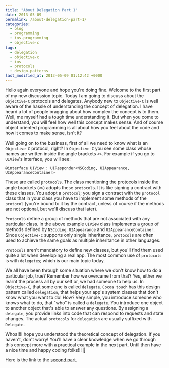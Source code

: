 ```yaml
---
title: "About Delegation Part 1"
date: 2013-05-09
permalink: /about-delegation-part-1/
categories:
  - blog
  - programming
  - ios-programming
  - objective-c
tags:
  - delegation
  - objective-c
  - ios
  - protocols
  - design-patterns
last_modified_at: 2013-05-09 01:12:42 +0000
---
```


Hello again everyone and hope you're doing fine. Welcome to the first part of my new discussion topic. Today I am going to discuss about the `Objective-C` protocols and delegates. Anybody new to `Objective-C` is well aware of the hassle of understanding the concept of delegation. I have heard a lot of people bragging about how complex the concept is to them. Well, me myself had a tough time understanding it. But when you come to understand, you will feel how well this concept makes sense. And of course object oriented programming is all about how you feel about the code and how it comes to make sense, isn't it?

Well going on to the business, first of all we need to know what is an `Objective-C` protocol, right? In `Objective-C` you see some class whose names are written inside the angle brackets `<>`. For example if you go to `UIView`'s interface, you will see:

```objc
@interface UIView : UIResponder<NSCoding, UIAppearance, UIAppearanceContainer>
```

These are called `protocol`s. The class mentioning the protocols inside the angle brackets (`<>`) adopts these `protocol`s. It is like signing a contract with these classes. You adopt a `protocol`; you sign a contract with the `protocol` class that in your class you have to implement some methods of the `protocol` (you're bound to it by the contract, unless of course if the methods are not optional, but we'll discuss that later).

`Protocol`s define a group of methods that are not associated with any particular class. In the above example `UIView` class implements a group of methods defined by `NSCoding`, `UIAppearance` and `UIAppearanceContainer`. Since `Objective-C` supports only single inheritance, `protocol`s are often used to achieve the same goals as multiple inheritance in other languages.

`Protocols` aren't mandatory to define new classes, but you'll find them used quite a lot when developing a real app. The most common use of `protocols` is with `delegates`; which is our main topic today.

We all have been through some situation where we don't know how to do a particular job, true? Remember how we overcame from that? Yes, either we learnt the process all by our self or, we had someone to help us. In `Objective-C`, that some one is called `delegate`. `Cocoa touch` has this design pattern called `delegation`, that helps your app's system classes that don't know what you want to do! How? Very simple, you introduce someone who knows what to do, that "who" is called a `delegate`. You introduce one object to another object that's able to answer any questions. By assigning a `delegate`, you provide links into code that can respond to requests and state changes. The actual `protocols` for `delegation` are usually suffixed with `Delegate`.

Whoa!!!I hope you understood the theoretical concept of delegation. If you haven't, don't worry! You'll have a clear knowledge when we go through this concept more with a practical example in the next part. Until then have a nice time and happy coding folks!!! 🙂

Here is the link to the [second part](http://codewithshabib.com/about-delegation-part-2/).
